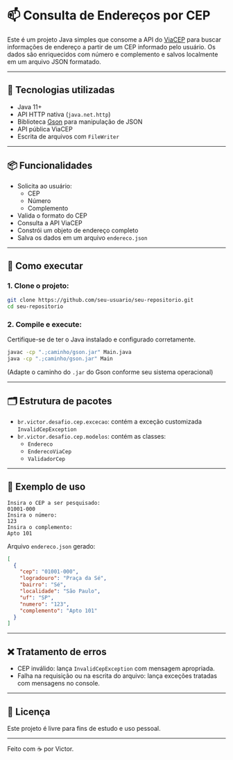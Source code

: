# 📫 Consulta de Endereços por CEP

Este é um projeto Java simples que consome a API do [ViaCEP](https://viacep.com.br) para buscar informações de endereço a partir de um CEP informado pelo usuário. Os dados são enriquecidos com número e complemento e salvos localmente em um arquivo JSON formatado.

---

## 🧰 Tecnologias utilizadas

- Java 11+
- API HTTP nativa (`java.net.http`)
- Biblioteca [Gson](https://github.com/google/gson) para manipulação de JSON
- API pública ViaCEP
- Escrita de arquivos com `FileWriter`

---

## 📦 Funcionalidades

- Solicita ao usuário:
  - CEP
  - Número
  - Complemento
- Valida o formato do CEP
- Consulta a API ViaCEP
- Constrói um objeto de endereço completo
- Salva os dados em um arquivo `endereco.json`

---

## 🚀 Como executar

### 1. Clone o projeto:

```bash
git clone https://github.com/seu-usuario/seu-repositorio.git
cd seu-repositorio
```

### 2. Compile e execute:

Certifique-se de ter o Java instalado e configurado corretamente.

```bash
javac -cp ".;caminho/gson.jar" Main.java
java -cp ".;caminho/gson.jar" Main
```

(Adapte o caminho do `.jar` do Gson conforme seu sistema operacional)

---

## 🗂️ Estrutura de pacotes

- `br.victor.desafio.cep.excecao`: contém a exceção customizada `InvalidCepException`
- `br.victor.desafio.cep.modelos`: contém as classes:
  - `Endereco`
  - `EnderecoViaCep`
  - `ValidadorCep`

---

## 📝 Exemplo de uso

```
Insira o CEP a ser pesquisado: 
01001-000
Insira o número:
123
Insira o complemento: 
Apto 101
```

Arquivo `endereco.json` gerado:

```json
[
  {
    "cep": "01001-000",
    "logradouro": "Praça da Sé",
    "bairro": "Sé",
    "localidade": "São Paulo",
    "uf": "SP",
    "numero": "123",
    "complemento": "Apto 101"
  }
]
```

---

## ❌ Tratamento de erros

- CEP inválido: lança `InvalidCepException` com mensagem apropriada.
- Falha na requisição ou na escrita do arquivo: lança exceções tratadas com mensagens no console.

---

## 📄 Licença

Este projeto é livre para fins de estudo e uso pessoal.

---

Feito com ☕ por Victor.